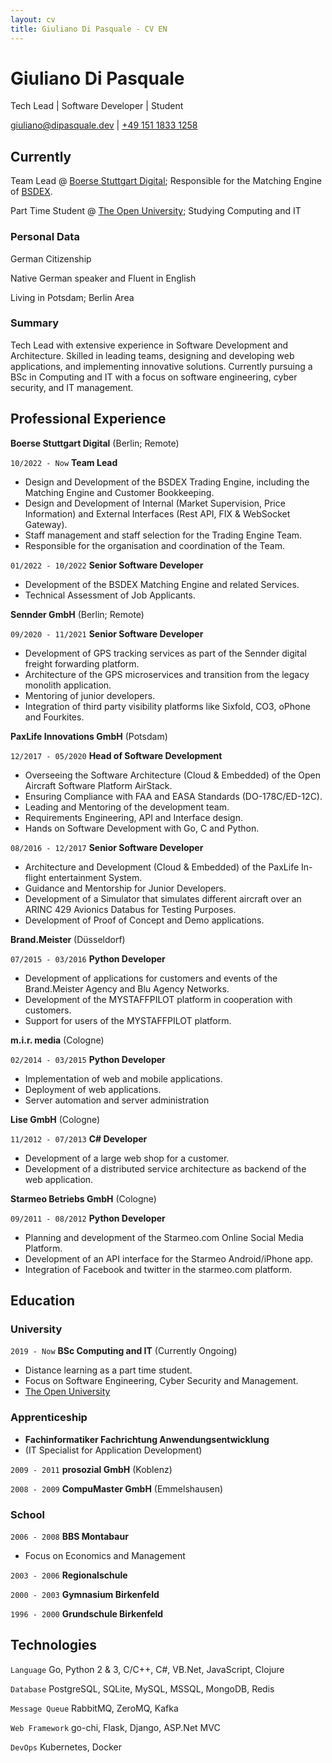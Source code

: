 ```yaml
---
layout: cv
title: Giuliano Di Pasquale - CV EN
---
```

# Giuliano Di Pasquale
Tech Lead | Software Developer | Student

<div id="webaddress">
  <a href="giuliano@dipasquale.dev">giuliano@dipasquale.dev</a>
| <a href="tel:+4915118331258">+49 151 1833 1258</a>
</div>


## Currently

Team Lead @ [Boerse Stuttgart Digital](https://www.bsdigital.com/en/); Responsible for the Matching Engine of [BSDEX](https://www.bsdex.de/en/).

Part Time Student @ [The Open University](http://open.ac.uk/); Studying Computing and IT

### Personal Data

German Citizenship

Native German speaker and Fluent in English

Living in Potsdam; Berlin Area

### Summary

Tech Lead with extensive experience in Software Development and Architecture. Skilled in leading teams, designing and developing web applications, and implementing innovative solutions.
Currently pursuing a BSc in Computing and IT with a focus on software engineering, cyber security, and IT management.

## Professional Experience

__Boerse Stuttgart Digital__ (Berlin; Remote)

`10/2022 - Now`
__Team Lead__

- Design and Development of the BSDEX Trading Engine, including the Matching Engine and Customer Bookkeeping.
- Design and Development of Internal (Market Supervision, Price Information) and External Interfaces (Rest API, FIX & WebSocket Gateway).
- Staff management and staff selection for the Trading Engine Team.
- Responsible for the organisation and coordination of the Team.

`01/2022 - 10/2022`
__Senior Software Developer__

- Development of the BSDEX Matching Engine and related Services.
- Technical Assessment of Job Applicants.

__Sennder GmbH__ (Berlin; Remote)

`09/2020 - 11/2021`
__Senior Software Developer__

- Development of GPS tracking services as part of the Sennder digital freight forwarding platform.
- Architecture of the GPS microservices and transition from the legacy monolith application.
- Mentoring of junior developers.
- Integration of third party visibility platforms like Sixfold, CO3, oPhone and Fourkites.

__PaxLife Innovations GmbH__ (Potsdam)

`12/2017 - 05/2020`
__Head of Software Development__

- Overseeing the Software Architecture (Cloud & Embedded) of the Open Aircraft Software Platform AirStack.
- Ensuring Compliance with FAA and EASA Standards (DO-178C/ED-12C).
- Leading and Mentoring of the development team.
- Requirements Engineering, API and Interface design.
- Hands on Software Development with Go, C and Python.

`08/2016 - 12/2017`
__Senior Software Developer__

- Architecture and Development (Cloud & Embedded) of the PaxLife In-flight entertainment System.
- Guidance and Mentorship for Junior Developers.
- Development of a Simulator that simulates different aircraft over an ARINC 429 Avionics Databus for Testing Purposes.
- Development of Proof of Concept and Demo applications.

__Brand.Meister__ (Düsseldorf)

`07/2015 - 03/2016`
__Python Developer__

- Development of applications for customers and events of the Brand.Meister Agency and Blu Agency Networks.
- Development of the MYSTAFFPILOT platform in cooperation with customers.
- Support for users of the MYSTAFFPILOT platform.

__m.i.r. media__ (Cologne)

`02/2014 - 03/2015`
__Python Developer__

- Implementation of web and mobile applications.
- Deployment of web applications.
- Server automation and server administration 

__Lise GmbH__ (Cologne)

`11/2012 - 07/2013`
__C# Developer__

- Development of a large web shop for a customer.
- Development of a distributed service architecture as backend of the web application.

__Starmeo Betriebs GmbH__ (Cologne)

`09/2011 - 08/2012`
__Python Developer__

- Planning and development of the Starmeo.com Online Social Media Platform.
- Development of an API interface for the Starmeo Android/iPhone app.
- Integration of Facebook and twitter in the starmeo.com platform.

## Education

### University

`2019 - Now`
__BSc Computing and IT__ (Currently Ongoing)
- Distance learning as a part time student.
- Focus on Software Engineering, Cyber Security and Management.
- [The Open University](http://open.ac.uk/)

### Apprenticeship

- __Fachinformatiker Fachrichtung Anwendungsentwicklung__
- (IT Specialist for Application Development)

`2009 - 2011`
__prosozial GmbH__ (Koblenz)

`2008 - 2009`
__CompuMaster GmbH__ (Emmelshausen)

### School

`2006 - 2008`
__BBS Montabaur__
- Focus on Economics and Management

`2003 - 2006`
__Regionalschule__

`2000 - 2003`
__Gymnasium Birkenfeld__

`1996 - 2000`
__Grundschule Birkenfeld__

## Technologies

`Language`
Go, Python 2 & 3, C/C++, C#, VB.Net, JavaScript, Clojure

`Database`
PostgreSQL, SQLite, MySQL, MSSQL, MongoDB, Redis

`Message Queue`
RabbitMQ, ZeroMQ, Kafka

`Web Framework`
go-chi, Flask, Django, ASP.Net MVC

`DevOps`
Kubernetes, Docker

